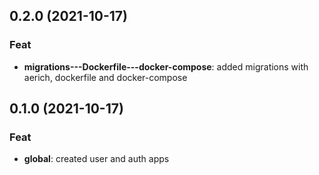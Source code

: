 ## 0.2.0 (2021-10-17)

### Feat

- **migrations---Dockerfile---docker-compose**: added migrations with aerich, dockerfile and docker-compose

## 0.1.0 (2021-10-17)

### Feat

- **global**: created user and auth apps
